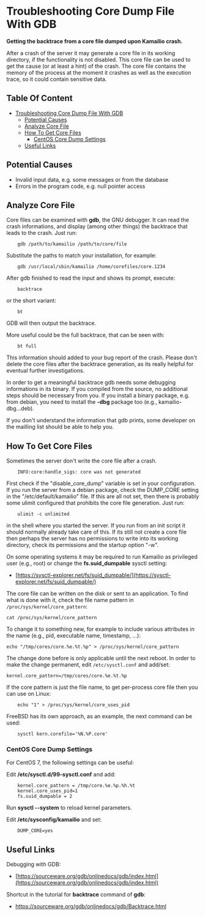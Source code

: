# Troubleshooting Core Dump File With GDB

**Getting the backtrace from a core file dumped upon Kamailio crash.**

After a crash of the server it may generate a core file in its working
directory, if the functionality is not disabled. This core file can be
used to get the cause (or at least a hint) of the crash. The core file
contains the memory of the process at the moment it crashes as well as
the execution trace, so it could contain sensitive data.

## Table Of Content

- [Troubleshooting Core Dump File With GDB](#troubleshooting-core-dump-file-with-gdb)
  * [Potential Causes](#potential-causes)
  * [Analyze Core File](#analyze-core-file)
  * [How To Get Core Files](#how-to-get-core-files)
    + [CentOS Core Dump Settings](#centos-core-dump-settings)
  * [Useful Links](#useful-links)

## Potential Causes

- Invalid input data, e.g. some messages or from the database
- Errors in the program code, e.g. null pointer access

## Analyze Core File

Core files can be examined with **gdb**, the GNU debugger. It can read
the crash informations, and display (among other things) the backtrace
that leads to the crash. Just run:

```
    gdb /path/to/kamailio /path/to/core/file
```

Substitute the paths to match your installation, for example:

```
    gdb /usr/local/sbin/kamailio /home/corefiles/core.1234
```

After gdb finished to read the input and shows its prompt, execute:

```
    backtrace
```

or the short variant:

```
    bt
```

GDB will then output the backtrace.

More useful could be the full backtrace, that can be seen with:

```
    bt full
```

This information should added to your bug report of the crash. Please
don't delete the core files after the backtrace generation, as its
really helpful for eventual further investigations.

In order to get a meaningful backtrace gdb needs some debugging
informations in its binary. If you compiled from the source, no
additional steps should be necessary from you. If you install a binary
package, e.g. from debian, you need to install the **-dbg** package too
(e.g., kamailio-dbg...deb).

If you don't understand the information that gdb prints, some developer
on the mailling list should be able to help you.

## How To Get Core Files

Sometimes the server don't write the core file after a crash.

```
    INFO:core:handle_sigs: core was not generated
```

First check if the "disable_core_dump" variable is set in your
configuration. If you run the server from a debian package, check the
DUMP_CORE setting in the "/etc/default/kamailio" file. If this are all
not set, then there is probably some ulimit configured that prohibits
the core file generation. Just run:

```
    ulimit -c unlimited
```

in the shell where you started the server. If you run from an init script
it should normally already take care of this. If its still not create a
core file then perhaps the server has no permissions to write into its
working directory, check its permissions and the startup option "-w".

On some operating systems it may be required to run Kamailio as
privileged user (e.g., root) or change the **fs.suid_dumpable** sysctl
setting:

- [https://sysctl-explorer.net/fs/suid_dumpable/](https://sysctl-explorer.net/fs/suid_dumpable/)

The core file can be written on the disk or sent to an application. To find what
is done with it, check the file name pattern in `/proc/sys/kernel/core_pattern`:

```
cat /proc/sys/kernel/core_pattern
```

To change it to something new, for example to include various attributes in the
name (e.g., pid, executable name, timestamp, ...):

```
echo "/tmp/cores/core.%e.%t.%p" > /proc/sys/kernel/core_pattern
```

The change done before is only applicable until the next reboot. In order to make
the change permanent, edit `/etc/sysctl.conf` and add/set:

```
kernel.core_pattern=/tmp/cores/core.%e.%t.%p
```

If the core pattern is just the file name, to get per-process core file then you
can use on Linux:

```
    echo "1" > /proc/sys/kernel/core_uses_pid
```

FreeBSD has its own approach, as an example, the next command can be used:

```
    sysctl kern.corefile='%N.%P.core'
```

### CentOS Core Dump Settings

For CentOS 7, the following settings can be useful:

Edit **/etc/sysctl.d/99-sysctl.conf** and add:

```
    kernel.core_pattern = /tmp/core.%e.%p.%h.%t
    kernel.core_uses_pid=1
    fs.suid_dumpable = 2
```

Run **sysctl --system** to reload kernel parameters.

Edit **/etc/sysconfig/kamailio** and set:

```
    DUMP_CORE=yes
```

## Useful Links

Debugging with GDB:

- [https://sourceware.org/gdb/onlinedocs/gdb/index.html](https://sourceware.org/gdb/onlinedocs/gdb/index.html)

Shortcut in the tutorial for **backtrace** command of **gdb**:

- https://sourceware.org/gdb/onlinedocs/gdb/Backtrace.html
